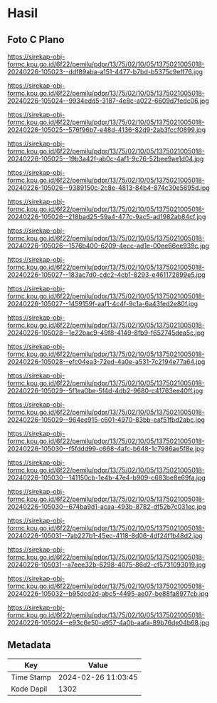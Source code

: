 # Hasil

## Foto C Plano

https://sirekap-obj-formc.kpu.go.id/6f22/pemilu/pdpr/13/75/02/10/05/1375021005018-20240226-105023--ddf89aba-a151-4477-b7bd-b5375c9eff76.jpg

https://sirekap-obj-formc.kpu.go.id/6f22/pemilu/pdpr/13/75/02/10/05/1375021005018-20240226-105024--9934edd5-3187-4e8c-a022-6609d7fedc06.jpg

https://sirekap-obj-formc.kpu.go.id/6f22/pemilu/pdpr/13/75/02/10/05/1375021005018-20240226-105025--576f96b7-e48d-4136-82d9-2ab3fccf0899.jpg

https://sirekap-obj-formc.kpu.go.id/6f22/pemilu/pdpr/13/75/02/10/05/1375021005018-20240226-105025--19b3a42f-ab0c-4af1-9c76-52bee9ae1d04.jpg

https://sirekap-obj-formc.kpu.go.id/6f22/pemilu/pdpr/13/75/02/10/05/1375021005018-20240226-105026--9389150c-2c8e-4813-84b4-874c30e5695d.jpg

https://sirekap-obj-formc.kpu.go.id/6f22/pemilu/pdpr/13/75/02/10/05/1375021005018-20240226-105026--218bad25-59a4-477c-9ac5-ad1982ab84cf.jpg

https://sirekap-obj-formc.kpu.go.id/6f22/pemilu/pdpr/13/75/02/10/05/1375021005018-20240226-105026--1576b400-6209-4ecc-ad1e-00ee66ee939c.jpg

https://sirekap-obj-formc.kpu.go.id/6f22/pemilu/pdpr/13/75/02/10/05/1375021005018-20240226-105027--183ac7d0-cdc2-4cb1-8293-e461172899e5.jpg

https://sirekap-obj-formc.kpu.go.id/6f22/pemilu/pdpr/13/75/02/10/05/1375021005018-20240226-105027--1459159f-aaf1-4c4f-9c1a-6a43fed2e80f.jpg

https://sirekap-obj-formc.kpu.go.id/6f22/pemilu/pdpr/13/75/02/10/05/1375021005018-20240226-105028--1e22bac9-49f8-4149-8fb9-f652745dea5c.jpg

https://sirekap-obj-formc.kpu.go.id/6f22/pemilu/pdpr/13/75/02/10/05/1375021005018-20240226-105028--efc04ea3-72ed-4a0e-a531-7c2194e77a64.jpg

https://sirekap-obj-formc.kpu.go.id/6f22/pemilu/pdpr/13/75/02/10/05/1375021005018-20240226-105029--5f1ea0be-5f4d-4db2-9680-c41763ee40ff.jpg

https://sirekap-obj-formc.kpu.go.id/6f22/pemilu/pdpr/13/75/02/10/05/1375021005018-20240226-105029--964ee915-c601-4970-83bb-eaf51fbd2abc.jpg

https://sirekap-obj-formc.kpu.go.id/6f22/pemilu/pdpr/13/75/02/10/05/1375021005018-20240226-105030--f5fddd99-c668-4afc-b648-1c7986ae5f8e.jpg

https://sirekap-obj-formc.kpu.go.id/6f22/pemilu/pdpr/13/75/02/10/05/1375021005018-20240226-105030--141150cb-1e4b-47e4-b909-c683be8e69fa.jpg

https://sirekap-obj-formc.kpu.go.id/6f22/pemilu/pdpr/13/75/02/10/05/1375021005018-20240226-105030--674ba9d1-acaa-493b-8782-df52b7c031ec.jpg

https://sirekap-obj-formc.kpu.go.id/6f22/pemilu/pdpr/13/75/02/10/05/1375021005018-20240226-105031--7ab227b1-45ec-4118-8d06-4df24f1b48d2.jpg

https://sirekap-obj-formc.kpu.go.id/6f22/pemilu/pdpr/13/75/02/10/05/1375021005018-20240226-105031--a7eee32b-6298-4075-86d2-cf5731093019.jpg

https://sirekap-obj-formc.kpu.go.id/6f22/pemilu/pdpr/13/75/02/10/05/1375021005018-20240226-105032--b95dcd2d-abc5-4495-ae07-be88fa8977cb.jpg

https://sirekap-obj-formc.kpu.go.id/6f22/pemilu/pdpr/13/75/02/10/05/1375021005018-20240226-105024--e93c6e50-a957-4a0b-aafa-89b76de04b68.jpg


## Metadata

| Key        | Value               |
| ---------- | ------------------- |
| Time Stamp | 2024-02-26 11:03:45 |
| Kode Dapil | 1302                |



